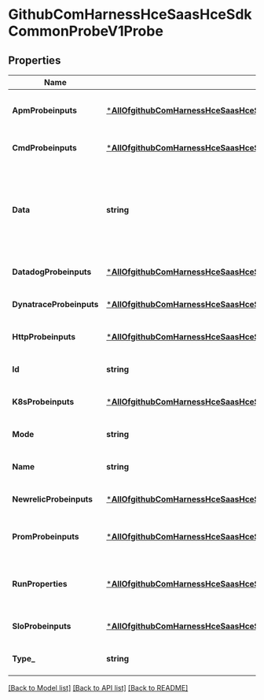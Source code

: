 # GithubComHarnessHceSaasHceSdkCommonProbeV1Probe

## Properties
Name | Type | Description | Notes
------------ | ------------- | ------------- | -------------
**ApmProbeinputs** | [***AllOfgithubComHarnessHceSaasHceSdkCommonProbeV1ProbeApmProbeinputs**](AllOfgithubComHarnessHceSaasHceSdkCommonProbeV1ProbeApmProbeinputs.md) | APMProbeInputs contains the inputs required for apm probe | [optional] [default to null]
**CmdProbeinputs** | [***AllOfgithubComHarnessHceSaasHceSdkCommonProbeV1ProbeCmdProbeinputs**](AllOfgithubComHarnessHceSaasHceSdkCommonProbeV1ProbeCmdProbeinputs.md) | inputs needed for the cmd probe | [optional] [default to null]
**Data** | **string** | Data contains the manifest/data for the resource, which need to be created it supported for create operation only | [optional] [default to null]
**DatadogProbeinputs** | [***AllOfgithubComHarnessHceSaasHceSdkCommonProbeV1ProbeDatadogProbeinputs**](AllOfgithubComHarnessHceSaasHceSdkCommonProbeV1ProbeDatadogProbeinputs.md) | inputs needed for the Datadog probe | [optional] [default to null]
**DynatraceProbeinputs** | [***AllOfgithubComHarnessHceSaasHceSdkCommonProbeV1ProbeDynatraceProbeinputs**](AllOfgithubComHarnessHceSaasHceSdkCommonProbeV1ProbeDynatraceProbeinputs.md) | inputs needed for the Dynatrace probe | [optional] [default to null]
**HttpProbeinputs** | [***AllOfgithubComHarnessHceSaasHceSdkCommonProbeV1ProbeHttpProbeinputs**](AllOfgithubComHarnessHceSaasHceSdkCommonProbeV1ProbeHttpProbeinputs.md) | inputs needed for the http probe | [optional] [default to null]
**Id** | **string** |  | [optional] [default to null]
**K8sProbeinputs** | [***AllOfgithubComHarnessHceSaasHceSdkCommonProbeV1ProbeK8sProbeinputs**](AllOfgithubComHarnessHceSaasHceSdkCommonProbeV1ProbeK8sProbeinputs.md) | inputs needed for the k8s probe | [optional] [default to null]
**Mode** | **string** | mode for k8s probe it can be SOT, EOT, Edge | [optional] [default to null]
**Name** | **string** | Name of probe | [optional] [default to null]
**NewrelicProbeinputs** | [***AllOfgithubComHarnessHceSaasHceSdkCommonProbeV1ProbeNewrelicProbeinputs**](AllOfgithubComHarnessHceSaasHceSdkCommonProbeV1ProbeNewrelicProbeinputs.md) | inputs needed for the Newrelic probe | [optional] [default to null]
**PromProbeinputs** | [***AllOfgithubComHarnessHceSaasHceSdkCommonProbeV1ProbePromProbeinputs**](AllOfgithubComHarnessHceSaasHceSdkCommonProbeV1ProbePromProbeinputs.md) | inputs needed for the prometheus probe | [optional] [default to null]
**RunProperties** | [***AllOfgithubComHarnessHceSaasHceSdkCommonProbeV1ProbeRunProperties**](AllOfgithubComHarnessHceSaasHceSdkCommonProbeV1ProbeRunProperties.md) | RunProperty contains timeout, retry and interval for the probe | [optional] [default to null]
**SloProbeinputs** | [***AllOfgithubComHarnessHceSaasHceSdkCommonProbeV1ProbeSloProbeinputs**](AllOfgithubComHarnessHceSaasHceSdkCommonProbeV1ProbeSloProbeinputs.md) | inputs needed for the SLO probe | [optional] [default to null]
**Type_** | **string** | Type of probe | [optional] [default to null]

[[Back to Model list]](../README.md#documentation-for-models) [[Back to API list]](../README.md#documentation-for-api-endpoints) [[Back to README]](../README.md)

